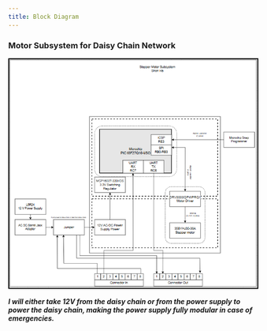 ```yaml
---
title: Block Diagram
---
```


### Motor Subsystem for Daisy Chain Network

<img src="https://raw.githubusercontent.com/shonha/EGR314SSH.github.io/refs/heads/main/images/314%20Motor%20Block%20DiagramV3.png" alt="Block Diagram" style="border: 2px solid black;">

***I will either take 12V from the daisy chain or from the power supply to power the daisy chain, making the power supply fully modular in case of emergencies.***


